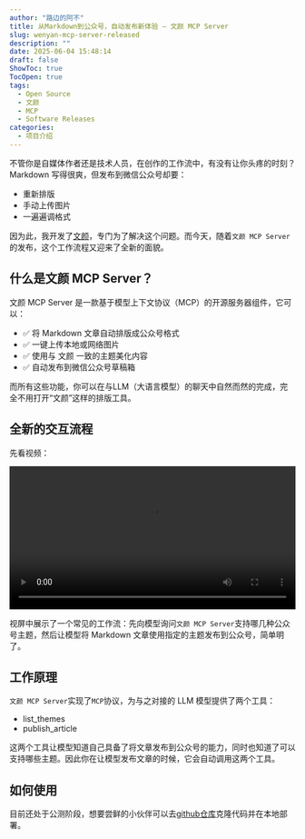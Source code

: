 ```yaml
---
author: "路边的阿不"
title: 从Markdown到公众号，自动发布新体验 — 文颜 MCP Server
slug: wenyan-mcp-server-released
description: ""
date: 2025-06-04 15:48:14
draft: false
ShowToc: true
TocOpen: true
tags:
  - Open Source
  - 文颜
  - MCP
  - Software Releases
categories:
  - 项目介绍
---
```


不管你是自媒体作者还是技术人员，在创作的工作流中，有没有让你头疼的时刻？Markdown 写得很爽，但发布到微信公众号却要：

- 重新排版
- 手动上传图片
- 一遍遍调格式

因为此，我开发了[文颜](https://yuzhi.tech/wenyan)，专门为了解决这个问题。而今天，随着`文颜 MCP Server`的发布，这个工作流程又迎来了全新的面貌。

## 什么是文颜 MCP Server？
文颜 MCP Server 是一款基于模型上下文协议（MCP）的开源服务器组件，它可以：

- ✅ 将 Markdown 文章自动排版成公众号格式
- ✅ 一键上传本地或网络图片
- ✅ 使用与 文颜 一致的主题美化内容
- ✅ 自动发布到微信公众号草稿箱

而所有这些功能，你可以在与LLM（大语言模型）的聊天中自然而然的完成，完全不用打开“文颜”这样的排版工具。

## 全新的交互流程

先看视频：

<p>
    <video controls width="100%">
        <source src="https://yuzhi.tech/img/wenyanmcp/intro.mp4" type="video/mp4">
    </video>
</p>

视屏中展示了一个常见的工作流：先向模型询问`文颜 MCP Server`支持哪几种公众号主题，然后让模型将 Markdown 文章使用指定的主题发布到公众号，简单明了。

## 工作原理

`文颜 MCP Server`实现了`MCP`协议，为与之对接的 LLM 模型提供了两个工具：

- list_themes
- publish_article

这两个工具让模型知道自己具备了将文章发布到公众号的能力，同时也知道了可以支持哪些主题。因此你在让模型发布文章的时候，它会自动调用这两个工具。

## 如何使用

目前还处于公测阶段，想要尝鲜的小伙伴可以去[github仓库](https://github.com/caol64/wenyan-mcp)克隆代码并在本地部署。